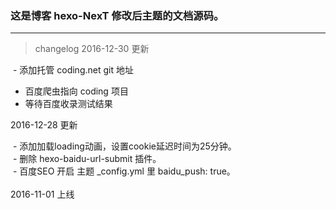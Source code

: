 ### 这是博客 hexo-NexT 修改后主题的文档源码。
***
>changelog
2016-12-30 更新

  - 添加托管 coding.net git 地址
  - 百度爬虫指向 coding 项目
  - 等待百度收录测试结果

2016-12-28 更新

  - 添加加载loading动画，设置cookie延迟时间为25分钟。<br>
  - 删除 hexo-baidu-url-submit 插件。<br>
  - 百度SEO 开启 主题 _config.yml 里 baidu_push: true。
<br><br>
2016-11-01 上线
